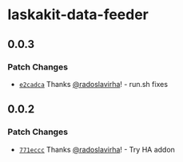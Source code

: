 # laskakit-data-feeder

## 0.0.3

### Patch Changes

- [`e2cadca`](https://github.com/radoslavirha/ha-addons/commit/e2cadca581d6caaa5e7b6bb3a2e4820d1e2c3db5) Thanks [@radoslavirha](https://github.com/radoslavirha)! - run.sh fixes

## 0.0.2

### Patch Changes

- [`771eccc`](https://github.com/radoslavirha/ha-addons/commit/771eccc88a25db31c0ba7b1b141d27a95ae750d8) Thanks [@radoslavirha](https://github.com/radoslavirha)! - Try HA addon
